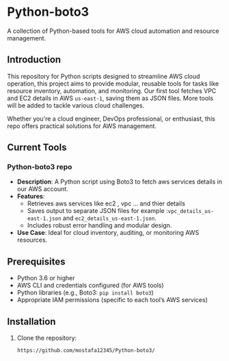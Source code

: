 # Python-boto3

A collection of Python-based tools for AWS cloud automation and resource management.

## Introduction

 This repository for Python scripts designed to streamline AWS cloud operation, this project aims to provide modular, reusable tools for tasks like resource inventory, automation, and monitoring. Our first tool fetches VPC and EC2 details in AWS `us-east-1`, saving them as JSON files. More tools will be added to tackle various cloud challenges.

Whether you're a cloud engineer, DevOps professional, or enthusiast, this repo offers practical solutions for AWS management.

## Current Tools

### Python-boto3 repo
- **Description**: A Python script using Boto3 to fetch aws services details in our AWS account.
- **Features**:
  - Retrieves aws services like ec2 , vpc ... and thier details
  - Saves output to separate JSON files for example :`vpc_details_us-east-1.json` and `ec2_details_us-east-1.json`.
  - Includes robust error handling and modular design.
- **Use Case**: Ideal for cloud inventory, auditing, or monitoring AWS resources.

## Prerequisites

- Python 3.6 or higher
- AWS CLI and credentials configured (for AWS tools)
- Python libraries (e.g., Boto3: `pip install boto3`)
- Appropriate IAM permissions (specific to each tool’s AWS services)

## Installation

1. Clone the repository:
   ```bash   
   https://github.com/mostafa12345/Python-boto3/
